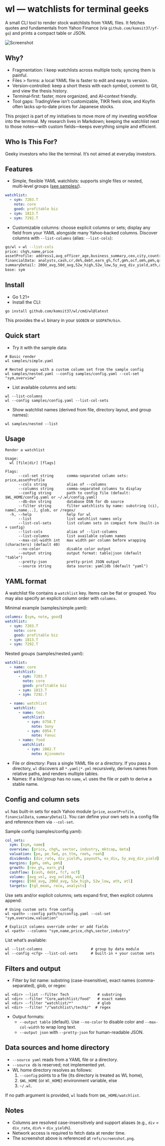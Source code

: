 # wl — watchlists for terminal geeks

A small CLI tool to render stock watchlists from YAML files. It fetches quotes and fundamentals from Yahoo Finance (via `github.com/komsit37/yf-go`) and prints a compact table or JSON.

![Screenshot](refs/screenshot.png)

## Why?

- Fragmentation: I keep watchlists across multiple tools; syncing them is painful.
- Files > forms: a local YAML file is faster to edit and easy to version.
- Version‑controlled: keep a short thesis with each symbol, commit to Git, and view the thesis history.
- Terminal‑first: faster, more organized, and AI‑context friendly.
- Tool gaps: TradingView isn’t customizable, TIKR feels slow, and Koyfin often lacks up‑to‑date prices for Japanese stocks.

This project is part of my initiatives to move more of my investing workflow into the terminal. My research lives in Markdown; keeping the watchlist next to those notes—with custom fields—keeps everything simple and efficient.

## Who Is This For?

Geeky investors who like the terminal. It’s not aimed at everyday investors.

## Features

- Simple, flexible YAML watchlists: supports single files or nested, multi‑level groups ([see samples/](samples/)).

```yaml
watchlist:
  - sym: 7203.T
    note: core
    good: profitable biz
  - sym: 1813.T
  - sym: 7292.T
```

- Customizable columns: choose explicit columns or sets; display any field from your YAML alongside many Yahoo‑backed columns. Discover columns with `--list-columns` (alias: `--list-cols`):

```bash
go/wl » wl --list-cols
price: chg%,name,price
assetProfile: address1,avg_officer_age,business_summary,ceo,city,country,employees,hq,industry,ir,officers_count,phone,sector,website,zip
financialData: analysts,cash,cr,de%,debt,earn_g%,fcf,gm%,ocf,om%,pm%,qr,reco,rev_g%,rev_ps,roa%,roe%,tgt_mean
summaryDetail: 200d_avg,50d_avg,52w_high,52w_low,5y_avg_div_yield,ath,atl,avg_vol,avg_vol10d,beta,ccy,day_high,day_low,div_rate,div_yield%,ex_div,mktcap,open,payout%,pe_fwd,pe_ttm,prev_close,ps_ttm,vol
base: sym
```

## Install

- Go 1.21+
- Install the CLI:

```
go install github.com/komsit37/wl/cmd/wl@latest
```

This provides the `wl` binary in your `$GOBIN` or `$GOPATH/bin`.

## Quick start

- Try it with the sample data:

```
# Basic render
wl samples/simple.yaml

# Nested groups with a custom column set from the sample config
wl samples/nested.yaml --config samples/config.yaml --col-set "sym,overview"
```

- List available columns and sets:

```
wl --list-columns
wl --config samples/config.yaml --list-col-sets
```

- Show watchlist names (derived from file, directory layout, and group names):

```
wl samples/nested --list
```

## Usage

```
Render a watchlist

Usage:
  wl [file|dir] [flags]

Flags:
      --col-set string      comma-separated column sets: price,assetProfile
      --cols string         alias of --columns
      --columns string      comma-separated columns to display
      --config string       path to config file (default: $WL_HOME/config.yaml or ~/.wl/config.yaml)
      --db-dsn string       database DSN for db source
      --filter string       filter watchlists by name: substring (ci), name[,name...], glob, or /regex/
  -h, --help                help for wl
      --list                list watchlist names only
      --list-col-sets       list column sets in compact form (built-in + config)
      --list-cols           alias of --list-columns
      --list-columns        list available column names
      --max-col-width int   max width per column before wrapping (characters) (default 40)
      --no-color            disable color output
      --output string       output format: table|json (default "table")
      --pretty-json         pretty-print JSON output
      --source string       data source: yaml|db (default "yaml")
```

## YAML format

A watchlist file contains a `watchlist` key. Items can be flat or grouped. You may also specify an explicit column order with `columns`.

Minimal example (samples/simple.yaml):

```yaml
columns: [sym, note, good]
watchlist:
  - sym: 7203.T
    note: core
    good: profitable biz
  - sym: 1813.T
  - sym: 7292.T
```

Nested groups (samples/nested.yaml):

```yaml
watchlist:
  - name: core
    watchlist:
      - sym: 7203.T
        note: core
        good: profitable biz
      - sym: 1813.T
      - sym: 7292.T

  - name: watchlist
    watchlist:
      - name: tech
        watchlist:
          - sym: 6758.T
            note: Sony
          - sym: 6954.T
            note: Fanuc
      - name: food
        watchlist:
          - sym: 2802.T
            note: Ajinomoto
```

- File or directory: Pass a single YAML file or a directory. If you pass a directory, `wl` discovers all `*.yaml|*.yml` recursively, derives names from relative paths, and renders multiple tables.
- Names: If a list/group has no `name`, `wl` uses the file or path to derive a stable name.

## Config and column sets

`wl` has built-in sets for each Yahoo module (`price`, `assetProfile`, `financialData`, `summaryDetail`). You can define your own sets in a config file and reference them via `--col-set`.

Sample config (samples/config.yaml):

```yaml
col_sets:
  sym: [sym, name]
  overview: [price, chg%, sector, industry, mktcap, beta]
  valuation: [pe, pe_fwd, ps_ttm, roe%, roa%]
  dividends: [div_rate, div_yield%, payout%, ex_div, 5y_avg_div_yield]
  margins: [gm%, om%, pm%]
  growth: [rev_g%, earn_g%]
  cashflow: [cash, debt, fcf, ocf]
  volume: [avg_vol, avg_vol10d, vol]
  ranges: [50d_avg, 200d_avg, 52w_high, 52w_low, ath, atl]
  targets: [tgt_mean, reco, analysts]
```

Use sets and/or explicit columns; sets expand first, then explicit columns append:

```
# Using custom sets from config
wl <path> --config path/to/config.yaml --col-set "sym,overview,valuation"

# Explicit columns override order or add fields
wl <path> --columns "sym,name,price,chg%,sector,industry"
```

List what’s available:

```
wl --list-columns                      # group by data module
wl --config <cfg> --list-col-sets      # built-in + your custom sets
```

## Filters and output

- Filter by list name: substring (case-insensitive), exact names (comma-separated), glob, or regex:

```
wl <dir> --list --filter Tech             # substring
wl <dir> --filter "Core,watchlist/food"   # exact names
wl <dir> --filter "watchlist/*"           # glob
wl <dir> --filter "/^watchlist\/tech$/"  # regex
```

- Output formats:
  - `--output table` (default). Use `--no-color` to disable color and `--max-col-width` to wrap long text.
  - `--output json` with `--pretty-json` for human-readable JSON.

## Data sources and home directory

- `--source yaml` reads from a YAML file or a directory.
- `--source db` is reserved; not implemented yet.
- WL home directory resolves as follows:
  1) `--config` points to a file (its directory is treated as WL home),
  2) `$WL_HOME` (or `Wl_HOME`) environment variable, else
  3) `~/.wl`.

If no path argument is provided, `wl` loads from `$WL_HOME/watchlist`.

## Notes

- Columns are resolved case-insensitively and support aliases (e.g., `div` = `div_rate`, `div%` = `div_yield%`).
- Network access is required to fetch data at render time.
- The screenshot above is referenced at `refs/screenshot.png`.
